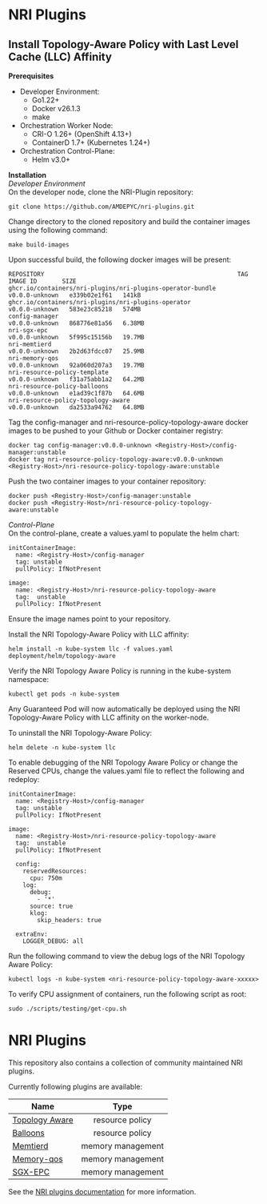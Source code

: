 # NRI Plugins

## Install Topology-Aware Policy with Last Level Cache (LLC) Affinity ##

**Prerequisites**
* Developer Environment:
    *	Go1.22+
    *	Docker v26.1.3
    *	make
* Orchestration Worker Node:
    *	CRI-O 1.26+ (OpenShift 4.13+)
    *	ContainerD 1.7+ (Kubernetes 1.24+)
* Orchestration Control-Plane:
    *	Helm v3.0+

**Installation**\
*Developer Environment*\
On the developer node, clone the NRI-Plugin repository:
```
git clone https://github.com/AMDEPYC/nri-plugins.git
```

Change directory to the cloned repository and build the container images using the following command:
```
make build-images
```

Upon successful build, the following docker images will be present:
```console
REPOSITORY                                                      TAG              IMAGE ID       SIZE
ghcr.io/containers/nri-plugins/nri-plugins-operator-bundle      v0.0.0-unknown   e339b02e1f61   141kB
ghcr.io/containers/nri-plugins/nri-plugins-operator             v0.0.0-unknown   583e23c85218   574MB
config-manager                                                  v0.0.0-unknown   868776e81a56   6.38MB
nri-sgx-epc                                                     v0.0.0-unknown   5f995c15156b   19.7MB
nri-memtierd                                                    v0.0.0-unknown   2b2d63fdcc07   25.9MB
nri-memory-qos                                                  v0.0.0-unknown   92a060d207a3   19.7MB
nri-resource-policy-template                                    v0.0.0-unknown   f31a75abb1a2   64.2MB
nri-resource-policy-balloons                                    v0.0.0-unknown   e1ad39c1f87b   64.6MB
nri-resource-policy-topology-aware                              v0.0.0-unknown   da2533a94762   64.8MB
```

Tag the config-manager and nri-resource-policy-topology-aware docker images to be pushed to your Github or Docker container registry:
```
docker tag config-manager:v0.0.0-unknown <Registry-Host>/config-manager:unstable
docker tag nri-resource-policy-topology-aware:v0.0.0-unknown <Registry-Host>/nri-resource-policy-topology-aware:unstable
```

Push the two container images to your container repository:
```
docker push <Registry-Host>/config-manager:unstable
docker push <Registry-Host>/nri-resource-policy-topology-aware:unstable
```

*Control-Plane*\
On the control-plane, create a values.yaml to populate the helm chart:
```
initContainerImage:
  name: <Registry-Host>/config-manager
  tag: unstable
  pullPolicy: IfNotPresent

image:
  name: <Registry-Host>/nri-resource-policy-topology-aware
  tag:  unstable
  pullPolicy: IfNotPresent
```
Ensure the image names point to your repository.

Install the NRI Topology-Aware Policy with LLC affinity:
```
helm install -n kube-system llc -f values.yaml deployment/helm/topology-aware
```

Verify the NRI Topology Aware Policy is running in the kube-system namespace:
```
kubectl get pods -n kube-system
```

Any Guaranteed Pod will now automatically be deployed using the NRI Topology-Aware Policy with LLC affinity on the worker-node.

To uninstall the NRI Topology-Aware Policy:
```
helm delete -n kube-system llc
```

To enable debugging of the NRI Topology Aware Policy or change the Reserved CPUs, change the values.yaml file to reflect the following and redeploy:
```
initContainerImage:
  name: <Registry-Host>/config-manager
  tag: unstable
  pullPolicy: IfNotPresent

image:
  name: <Registry-Host>/nri-resource-policy-topology-aware
  tag:  unstable
  pullPolicy: IfNotPresent

  config:
    reservedResources:
      cpu: 750m
    log:
      debug:
        - '*'
      source: true
      klog:
        skip_headers: true
  
  extraEnv:
    LOGGER_DEBUG: all
```

Run the following command to view the debug logs of the NRI Topology Aware Policy:
```
kubectl logs -n kube-system <nri-resource-policy-topology-aware-xxxxx>
```

To verify CPU assignment of containers, run the following script as root:
```
sudo ./scripts/testing/get-cpu.sh
```

# NRI Plugins

This repository also contains a collection of community maintained NRI plugins.

Currently following plugins are available:

| Name                | Type              |
|---------------------|:-----------------:|
| [Topology Aware][1] | resource policy   |
| [Balloons][2]       | resource policy   |
| [Memtierd][3]       | memory management |
| [Memory-qos][4]     | memory management |
| [SGX-EPC][5]        | memory management |

[1]: https://containers.github.io/nri-plugins/stable/docs/resource-policy/policy/topology-aware.html
[2]: https://containers.github.io/nri-plugins/stable/docs/resource-policy/policy/balloons.html
[3]: https://containers.github.io/nri-plugins/stable/docs/memory/memtierd.html
[4]: https://containers.github.io/nri-plugins/stable/docs/memory/memory-qos.html
[5]: https://containers.github.io/nri-plugins/stable/docs/memory/sgx-epc.html

See the [NRI plugins documentation](https://containers.github.io/nri-plugins/) for more information.
